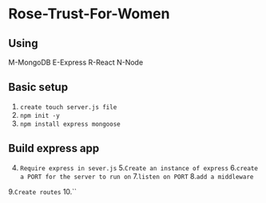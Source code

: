 # Rose-Trust-For-Women
 ## Using
 M-MongoDB
 E-Express
 R-React
 N-Node
## Basic setup
1. `create touch server.js file`
2. `npm init -y`
3. `npm install express mongoose`

## Build express app
4. `Require express in sever.js`
5.`Create an instance of express`
6.`create a PORT for the server to run on`
7.`listen on PORT`
8.`add a middleware`

9.`Create routes`
10.``


